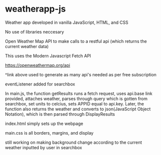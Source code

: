 # weatherapp-js
Weather app developed in vanilla JavaScript, HTML, and CSS

No use of libraries neccesary

Open Weather Map API to make calls to a restful api (which returns the current weather data)

This uses the Modern Javascript Fetch API

https://openweathermap.org/api 

^link above used to generate as many api's needed as per free subscription

eventListener added for searchbox

In main.js, the function getResults runs a fetch request, uses api.base link provided, attaches weather, parses through query which is gotten from searchbox,
set units to celcius, sets APPID equal to api.key. Later, the function also returns the weather and converts to json(JavaScript Object Notation), 
which is then parsed through DisplayResults

index.html simply sets up the webpage

main.css is all borders, margins, and display

still working on making background change according to the current weather inputted by user in searchbox
